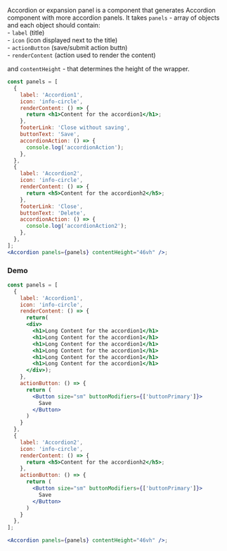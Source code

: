 Accordion or expansion panel is a component that generates Accordion component with more accordion panels. It takes `panels` - array of objects and each object should contain:
<br/>- `label` (title)
<br/>- `icon` (icon displayed next to the title)
<br/>- `actionButton` (save/submit action buttn)
<br/> - `renderContent` (action used to render the content)

and `contentHeight` - that determines the height of the wrapper.

```jsx static
const panels = [
  {
    label: 'Accordion1',
    icon: 'info-circle',
    renderContent: () => {
      return <h1>Content for the accordion1</h1>;
    },
    footerLink: 'Close without saving',
    buttonText: 'Save',
    accordionAction: () => {
      console.log('accordionAction');
    },
  },
  {
    label: 'Accordion2',
    icon: 'info-circle',
    renderContent: () => {
      return <h5>Content for the accordionh2</h5>;
    },
    footerLink: 'Close',
    buttonText: 'Delete',
    accordionAction: () => {
      console.log('accordionAction2');
    },
  },
];
<Accordion panels={panels} contentHeight="46vh" />;
```

### Demo

```jsx
const panels = [
  {
    label: 'Accordion1',
    icon: 'info-circle',
    renderContent: () => {
      return(
      <div>
        <h1>Long Content for the accordion1</h1>
        <h1>Long Content for the accordion1</h1>
        <h1>Long Content for the accordion1</h1>
        <h1>Long Content for the accordion1</h1>
        <h1>Long Content for the accordion1</h1>
        <h1>Long Content for the accordion1</h1>
      </div>);
    },
    actionButton: () => {
      return (
        <Button size="sm" buttonModifiers={['buttonPrimary']}>
          Save
        </Button>
      )
    }
  },
  {
    label: 'Accordion2',
    icon: 'info-circle',
    renderContent: () => {
      return <h5>Content for the accordionh2</h5>;
    },
    actionButton: () => {
      return (
        <Button size="sm" buttonModifiers={['buttonPrimary']}>
          Save
        </Button>
      )
    }
  },
];

<Accordion panels={panels} contentHeight="46vh" />;
```
